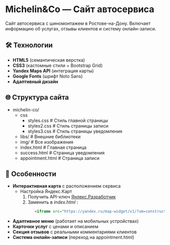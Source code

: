 # Michelin&Co — Сайт автосервиса

Сайт автосервиса с шиномонтажем в Ростове-на-Дону. Включает информацию об услугах, отзывы клиентов и систему онлайн-записи.


## 🛠 Технологии
- **HTML5** (семантическая верстка)
- **CSS3** (кастомные стили + Bootstrap Grid)
- **Yandex Maps API** (интеграция карты)
- **Google Fonts** (шрифт Noto Sans)
- **Адаптивный дизайн**

## 🌐 Структура сайта
- michelin-co/
  - css
     - styles.css # Стиль главной страницы
     - styles2.css # Стиль страницы записи
     - styles3.css # Стиль страницы уведомления
  - libs/                # Внешние библиотеки
  - img/                 # Все изображения
  - index.html           # Главная страница
  - success.html         # Страница уведомления
  - appointment.html     # Страница записи

## 🎯 Особенности
- **Интерактивная карта** с расположением сервиса
  - Настройка Яндекс.Карт
    1. Получить API-ключ [Янлекс.Разработчик](https://developer.tech.yandex.ru/services)
    2. Заменить в *index.html* :
       ```html
          <iframe src="https://yandex.ru/map-widget/v1/?um=constructor%3Aa7c769456d3efe691f764e5022ed5dfebca8593e2b100a034c69cd9a9930a69f&amp;source=constructor" width="760" height="400" frameborder="0"></iframe>
       ```
- **Адаптивное меню** (работает на мобильных устройствах)
- **Карточки услуг** с ценами и описанием
- **Секция отзывов** с реальными комментариями клиентов
- **Система онлайн-записи** (переход на appointment.html)
